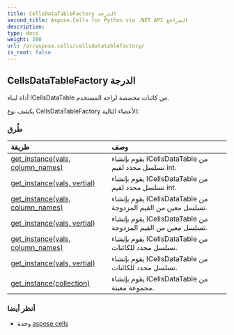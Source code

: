 ```yaml
---
title: CellsDataTableFactory الدرجة
second_title: Aspose.Cells for Python via .NET API المراجع
description:
type: docs
weight: 200
url: /ar/aspose.cells/cellsdatatablefactory/
is_root: false
---
```

##  CellsDataTableFactory الدرجة
أداة لبناء ICellsDataTable من كائنات مخصصة لراحة المستخدم.



يكشف نوع CellsDataTableFactory الأعضاء التالية:

###  طُرق
| طريقة| وصف|
| :- | :- |
| [get_instance(vals, column_names)](/cells/python-net/ar/aspose.cells/cellsdatatablefactory/get_instance/#list-list) | يقوم بإنشاء ICellsDataTable من تسلسل محدد لقيم int.|
| [get_instance(vals, vertial)](/cells/python-net/ar/aspose.cells/cellsdatatablefactory/get_instance/#list-bool) | يقوم بإنشاء ICellsDataTable من تسلسل محدد لقيم int.|
| [get_instance(vals, column_names)](/cells/python-net/ar/aspose.cells/cellsdatatablefactory/get_instance/#list-list) | يقوم بإنشاء ICellsDataTable من تسلسل معين من القيم المزدوجة.|
| [get_instance(vals, vertial)](/cells/python-net/ar/aspose.cells/cellsdatatablefactory/get_instance/#list-bool) | يقوم بإنشاء ICellsDataTable من تسلسل معين من القيم المزدوجة.|
| [get_instance(vals, column_names)](/cells/python-net/ar/aspose.cells/cellsdatatablefactory/get_instance/#list-list) |يقوم بإنشاء ICellsDataTable من تسلسل محدد للكائنات.|
| [get_instance(vals, vertial)](/cells/python-net/ar/aspose.cells/cellsdatatablefactory/get_instance/#list-bool) |يقوم بإنشاء ICellsDataTable من تسلسل محدد للكائنات.|
| [get_instance(collection)](/cells/python-net/ar/aspose.cells/cellsdatatablefactory/get_instance/#list) | يقوم بإنشاء ICellsDataTable من مجموعة معينة.|



###  أنظر أيضا
* وحدة [aspose.cells](..)
